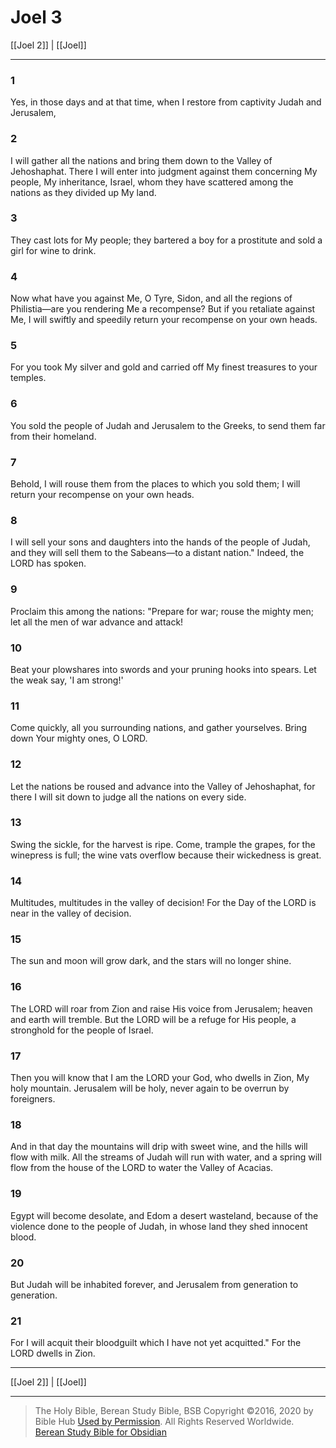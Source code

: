 # Joel 3

[[Joel 2]] | [[Joel]]

---

### 1
Yes, in those days and at that time, when I restore from captivity Judah and Jerusalem,

### 2
I will gather all the nations and bring them down to the Valley of Jehoshaphat. There I will enter into judgment against them concerning My people, My inheritance, Israel, whom they have scattered among the nations as they divided up My land.

### 3
They cast lots for My people; they bartered a boy for a prostitute and sold a girl for wine to drink.

### 4
Now what have you against Me, O Tyre, Sidon, and all the regions of Philistia—are you rendering Me a recompense? But if you retaliate against Me, I will swiftly and speedily return your recompense on your own heads.

### 5
For you took My silver and gold and carried off My finest treasures to your temples.

### 6
You sold the people of Judah and Jerusalem to the Greeks, to send them far from their homeland.

### 7
Behold, I will rouse them from the places to which you sold them; I will return your recompense on your own heads.

### 8
I will sell your sons and daughters into the hands of the people of Judah, and they will sell them to the Sabeans—to a distant nation." Indeed, the LORD has spoken.

### 9
Proclaim this among the nations: "Prepare for war; rouse the mighty men; let all the men of war advance and attack!

### 10
Beat your plowshares into swords and your pruning hooks into spears. Let the weak say, 'I am strong!'

### 11
Come quickly, all you surrounding nations, and gather yourselves. Bring down Your mighty ones, O LORD.

### 12
Let the nations be roused and advance into the Valley of Jehoshaphat, for there I will sit down to judge all the nations on every side.

### 13
Swing the sickle, for the harvest is ripe. Come, trample the grapes, for the winepress is full; the wine vats overflow because their wickedness is great.

### 14
Multitudes, multitudes in the valley of decision! For the Day of the LORD is near in the valley of decision.

### 15
The sun and moon will grow dark, and the stars will no longer shine.

### 16
The LORD will roar from Zion and raise His voice from Jerusalem; heaven and earth will tremble. But the LORD will be a refuge for His people, a stronghold for the people of Israel.

### 17
Then you will know that I am the LORD your God, who dwells in Zion, My holy mountain. Jerusalem will be holy, never again to be overrun by foreigners.

### 18
And in that day the mountains will drip with sweet wine, and the hills will flow with milk. All the streams of Judah will run with water, and a spring will flow from the house of the LORD to water the Valley of Acacias.

### 19
Egypt will become desolate, and Edom a desert wasteland, because of the violence done to the people of Judah, in whose land they shed innocent blood.

### 20
But Judah will be inhabited forever, and Jerusalem from generation to generation.

### 21
For I will acquit their bloodguilt which I have not yet acquitted." For the LORD dwells in Zion.

---

[[Joel 2]] | [[Joel]]

---

> The Holy Bible, Berean Study Bible, BSB
> Copyright &copy;2016, 2020 by Bible Hub
> [Used by Permission](https://berean.bible/terms.htm). All Rights Reserved Worldwide.
> [Berean Study Bible for Obsidian](https://github.com/gapmiss/berean-study-bible-for-obsidian)</small>

